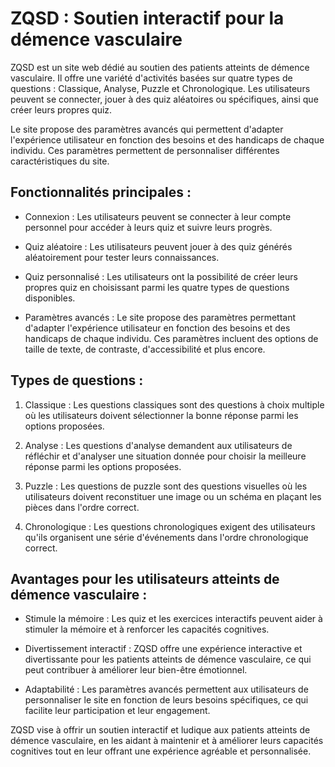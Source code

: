 # ZQSD : Soutien interactif pour la démence vasculaire

ZQSD est un site web dédié au soutien des patients atteints de démence vasculaire. Il offre une variété d'activités basées sur quatre types de questions : Classique, Analyse, Puzzle et Chronologique. Les utilisateurs peuvent se connecter, jouer à des quiz aléatoires ou spécifiques, ainsi que créer leurs propres quiz.

Le site propose des paramètres avancés qui permettent d'adapter l'expérience utilisateur en fonction des besoins et des handicaps de chaque individu. Ces paramètres permettent de personnaliser différentes caractéristiques du site.

## Fonctionnalités principales :

- Connexion : Les utilisateurs peuvent se connecter à leur compte personnel pour accéder à leurs quiz et suivre leurs progrès.

- Quiz aléatoire : Les utilisateurs peuvent jouer à des quiz générés aléatoirement pour tester leurs connaissances.

- Quiz personnalisé : Les utilisateurs ont la possibilité de créer leurs propres quiz en choisissant parmi les quatre types de questions disponibles.

- Paramètres avancés : Le site propose des paramètres permettant d'adapter l'expérience utilisateur en fonction des besoins et des handicaps de chaque individu. Ces paramètres incluent des options de taille de texte, de contraste, d'accessibilité et plus encore.

## Types de questions :

1. Classique : Les questions classiques sont des questions à choix multiple où les utilisateurs doivent sélectionner la bonne réponse parmi les options proposées.

2. Analyse : Les questions d'analyse demandent aux utilisateurs de réfléchir et d'analyser une situation donnée pour choisir la meilleure réponse parmi les options proposées.

3. Puzzle : Les questions de puzzle sont des questions visuelles où les utilisateurs doivent reconstituer une image ou un schéma en plaçant les pièces dans l'ordre correct.

4. Chronologique : Les questions chronologiques exigent des utilisateurs qu'ils organisent une série d'événements dans l'ordre chronologique correct.

## Avantages pour les utilisateurs atteints de démence vasculaire :

- Stimule la mémoire : Les quiz et les exercices interactifs peuvent aider à stimuler la mémoire et à renforcer les capacités cognitives.

- Divertissement interactif : ZQSD offre une expérience interactive et divertissante pour les patients atteints de démence vasculaire, ce qui peut contribuer à améliorer leur bien-être émotionnel.

- Adaptabilité : Les paramètres avancés permettent aux utilisateurs de personnaliser le site en fonction de leurs besoins spécifiques, ce qui facilite leur participation et leur engagement.

ZQSD vise à offrir un soutien interactif et ludique aux patients atteints de démence vasculaire, en les aidant à maintenir et à améliorer leurs capacités cognitives tout en leur offrant une expérience agréable et personnalisée.

